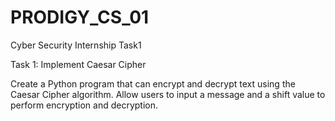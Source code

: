 # PRODIGY_CS_01
Cyber Security Internship Task1

Task 1: Implement Caesar Cipher

Create a Python program that can encrypt and decrypt text using the Caesar Cipher algorithm. Allow users to input a message and a shift value to perform encryption and decryption.
